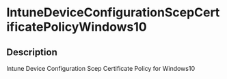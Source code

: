 
# IntuneDeviceConfigurationScepCertificatePolicyWindows10

## Description

Intune Device Configuration Scep Certificate Policy for Windows10

